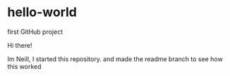 # hello-world
first GitHub project

Hi there!

Im Neill,
I started this repository. and made the readme branch to see how this worked
